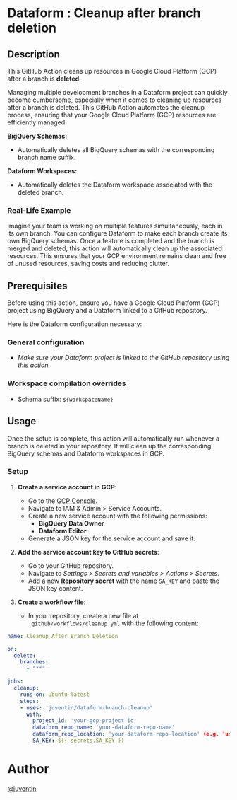 # Dataform : Cleanup after branch deletion

## Description

This GitHub Action cleans up resources in Google Cloud Platform (GCP) after a branch is **deleted**. 

Managing multiple development branches in a Dataform project can quickly become cumbersome, especially when it comes to cleaning up resources after a branch is deleted. This GitHub Action automates the cleanup process, ensuring that your Google Cloud Platform (GCP) resources are efficiently managed.

**BigQuery Schemas:**
- Automatically deletes all BigQuery schemas with the corresponding branch name suffix.

**Dataform Workspaces:**
- Automatically deletes the Dataform workspace associated with the deleted branch.

### Real-Life Example

Imagine your team is working on multiple features simultaneously, each in its own branch. You can configure Dataform to make each branch create its own BigQuery schemas. Once a feature is completed and the branch is merged and deleted, this action will automatically clean up the associated resources. This ensures that your GCP environment remains clean and free of unused resources, saving costs and reducing clutter.

## Prerequisites

Before using this action, ensure you have a Google Cloud Platform (GCP) project using BigQuery and a Dataform linked to a GitHub repository.

Here is the Dataform configuration necessary:
### General configuration
- *Make sure your Dataform project is linked to the GitHub repository using this action.*

### Workspace compilation overrides
- Schema suffix: `${workspaceName}`

## Usage

Once the setup is complete, this action will automatically run whenever a branch is deleted in your repository. It will clean up the corresponding BigQuery schemas and Dataform workspaces in GCP.

### Setup

1. **Create a service account in GCP**:
   - Go to the [GCP Console](https://console.cloud.google.com/).
   - Navigate to IAM & Admin > Service Accounts.
   - Create a new service account with the following permissions:
     - **BigQuery Data Owner**
     - **Dataform Editor**
   - Generate a JSON key for the service account and save it.

2. **Add the service account key to GitHub secrets**:
   - Go to your GitHub repository.
   - Navigate to *Settings > Secrets and variables > Actions > Secrets*.
   - Add a new **Repository secret** with the name `SA_KEY` and paste the JSON key content.

3. **Create a workflow file**:
   - In your repository, create a new file at `.github/workflows/cleanup.yml` with the following content:

```yaml
name: Cleanup After Branch Deletion

on:
  delete:
    branches:
      - "**"

jobs:
  cleanup:
    runs-on: ubuntu-latest
    steps:
    - uses: 'juventin/dataform-branch-cleanup'
      with:
        project_id: 'your-gcp-project-id'
        dataform_repo_name: 'your-dataform-repo-name'
        dataform_repo_location: 'your-dataform-repo-location' (e.g. 'us-central1')
        SA_KEY: ${{ secrets.SA_KEY }}
```

# Author
[@juventin](https://github.com/Juventin)
